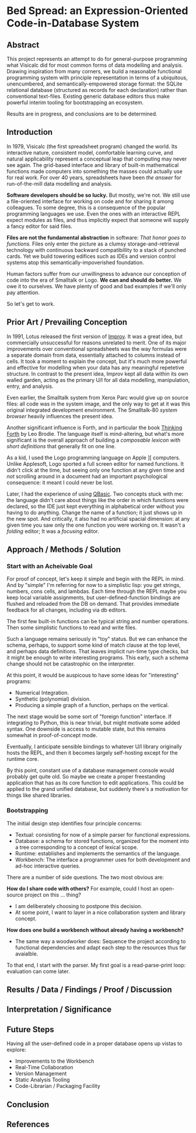 # Bed Spread: an Expression-Oriented Code-in-Database System

## Abstract

This project represents an attempt to do for general-purpose programming
what Visicalc did for most common forms of data modelling and analysis.
Drawing inspiration from many corners, we build a reasonable functional
programming system with principle representation in terms of a ubiquitous,
unencumbered, and semantically-empowered storage format: the SQLite
relational database (structured as records for each declaration) rather
than conventional text-files. Existing generic database editors thus
make powerful interim tooling for bootstrapping an ecosystem.

Results are in progress, and conclusions are to be determined.

## Introduction

In 1979, Visicalc (the first spreadsheet program) changed the world.
Its interactive nature, consistent model, comfortable learning curve,
and natural applicability represent a conceptual leap that computing
may never see again. The grid-based interface and library of built-in
mathematical functions made computers into something the masses could
actually use for real work. For over 40 years, spreadsheets have
been *the answer* for run-of-the-mill data modelling and analysis.

**Software developers should be so lucky.**
But mostly, we're not.
We still use a file-oriented interface for working on code and for sharing it among colleagues.
To some degree, this is a consequence of the popular programming languages we use.
Even the ones with an interactive REPL expect modules as files,
and thus implicitly expect that someone will supply a fancy editor for said files.

**Files are not the fundamental abstraction** in software: *That honor goes to functions.*
Files only enter the picture as a clumsy storage-and-retrieval technology
with continuous backward compatibillity to a stack of punched cards.
Yet we build towering edifices such as IDEs and version control systems
atop this semantically-impoverished foundation.

Human factors suffer from our unwillingness to advance our conception of code into the era of Smalltalk or Logo.
**We can and should do better.** We owe it to ourselves.
We have plenty of good and bad examples if we'll only pay attention.

So let's get to work.


## Prior Art / Prevailing Conception

In 1991, Lotus released the first version of [Improv](https://en.wikipedia.org/wiki/Lotus_Improv).
It was a great idea, but commercially unsuccessful for reasons unrelated to merit.
One of its major improvements over conventional spreadsheets was the way formulas
were a separate domain from data, essentially attached to columns instead of cells.
It took a moment to explain the concept, but it's much more powerful and effective
for modelling when your data has any meaningful repetetive structure.
In contrast to the present idea, Improv kept all data within its own walled garden,
acting as the primary U/I for all data modelling, manipulation, entry, and analysis.

Even earlier, the Smalltalk system from Xerox Parc would give up on source files:
all code was in the system image, and the only way to get at it was this original
integrated development environment. The Smalltalk-80 *system browser* heavily
influences the present idea.

Another significant influence is Forth, and in particular the book
[Thinking Forth](http://thinking-forth.sourceforge.net/)
by Leo Brodie. The language itself is mind-altering,
but what's more significant is the overall approach of
building a *composable lexicon with short definitions* that generally fit on one line.

As a kid, I used the Logo programming language on Apple ]\[ computers.
Unlike Applesoft, Logo sported a full screen editor for named functions.
It didn't click at the time, but seeing only one function at any given time
and *not* scrolling around in a document had an important psychological consequence:
it meant I could never be lost.

Later, I had the experience of using [QBasic](https://en.wikipedia.org/wiki/QBasic).
Two concepts stuck with me: the language didn't care about things like the order in which
functions were declared, so the IDE just kept everything in alphabetical order without
you having to do anything. Change the name of a function; it just shows up in the new spot.
And critically, it also had no artificial spacial dimension: at any given time you saw
only the one function you were working on. It wasn't a *folding* editor;
It was a *focusing* editor.

## Approach / Methods / Solution

### Start with an Acheivable Goal
For proof of concept, let's keep it simple and begin with the REPL in mind.
And by "simple" I'm referring for now to a simplistic lisp:
you get strings, numbers, cons cells, and lambdas.
Each time through the REPL maybe you keep local variable assignments,
but user-defined-function bindings are flushed and reloaded from the DB on demand.
That provides immediate feedback for all changes, including via db editors.

The first few built-in functions can be typical string and number operations.
Then some simplistic functions to read and write files.

Such a language remains seriously in "toy" status.
But we can enhance the schema, perhaps, to support some kind of match clause at the top level,
and perhaps data definitions. That leaves implicit run-time type checks,
but it might be enough to write interesting programs.
This early, such a schema change should not be catastrophic on the interpreter.

At this point, it would be auspicous to have some ideas for "interesting" programs:

* Numerical Integration.
* Synthetic (polynomial) division.
* Producing a simple graph of a function, perhaps on the vertical.

The next stage would be some sort of "foreign function" interface.
If integrating to Python, this is near trivial, but might motivate some added syntax.
One downside is access to mutable state, but this remains somewhat in proof-of-concept mode.

Eventually, I anticipate sensible bindings to whatever U/I library originally hosts the REPL,
and then it becomes largely self-hosting except for the runtime core.

By this point, constant use of a database management console would probably get quite old.
So maybe we create a proper freestanding application that has as its core function to edit applications.
This could be applied to the grand unified database, but suddenly there's a motivation for things like shared libraries.

### Bootstrapping

The initial design step identifies four principle concerns:

* Textual: consisting for now of a simple parser for functional expressions.
* Database: a schema for stored functions, organized for the moment into a tree corresponding to a concept of lexical scope.
* Runtime: establishes and implements the semantics of the language.
* Workbench: The interface a programmer uses for both development and ad-hoc interactive queries.

There are a number of side questions. The two most obvious are:

**How do I share code with others?** For example, could I host an open-source project on this ... thing?

* I am deliberately choosing to postpone this decision.
* At some point, I want to layer in a nice collaboration system and library concept.

**How does one build a workbench without already having a workbench?**

* The same way a woodworker does:
  Sequence the project according to functional dependencies and adapt each step to the resources thus far avaialble.

To that end, I start with the parser. My first goal is a read-parse-print loop: evaluation can come later.


## Results / Data / Findings / Proof / Discussion

## Interpretation / Significance

## Future Steps

Having all the user-defined code in a proper database opens up vistas to explore:

* Improvements to the Workbench
* Real-Time Collaboration
* Version Management
* Static Analysis Tooling
* Code-Librarian / Packaging Facility

## Conclusion

## References

